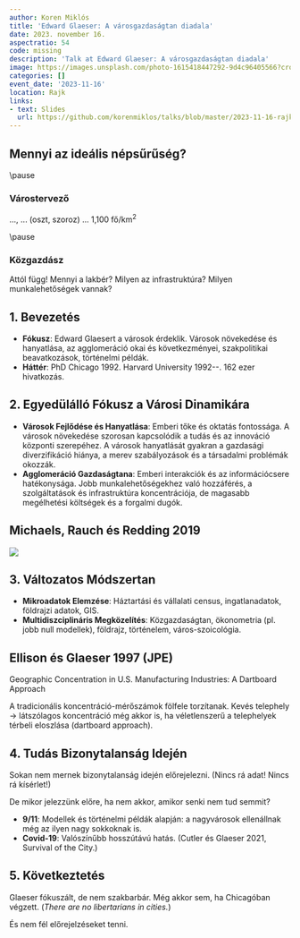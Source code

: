 ```yaml
---
author: Koren Miklós
title: 'Edward Glaeser: A városgazdaságtan diadala'
date: 2023. november 16.
aspectratio: 54
code: missing
description: 'Talk at Edward Glaeser: A városgazdaságtan diadala'
image: https://images.unsplash.com/photo-1615418447292-9d4c96405566?crop=entropy&cs=tinysrgb&fit=max&fm=jpg&ixid=M3w2ODAxOTV8MHwxfHJhbmRvbXx8fHx8fHx8fDE3MzI2NDM2MTZ8&ixlib=rb-4.0.3&q=80&w=1080
categories: []
event_date: '2023-11-16'
location: Rajk
links:
- text: Slides
  url: https://github.com/korenmiklos/talks/blob/master/2023-11-16-rajk/README.pdf
---
```


## Mennyi az ideális népsűrűség?

\pause
### Várostervező
..., ... (oszt, szoroz) ... 1,100 fő/km${}^2$

\pause
### Közgazdász
Attól függ! Mennyi a lakbér? Milyen az infrastruktúra? Milyen munkalehetőségek vannak?

## 1. Bevezetés
- **Fókusz**: Edward Glaesert a városok érdeklik. Városok növekedése és hanyatlása, az agglomeráció okai és következményei, szakpolitikai beavatkozások, történelmi példák.
- **Háttér**: PhD Chicago 1992. Harvard University 1992--. 162 ezer hivatkozás.


## 2. Egyedülálló Fókusz a Városi Dinamikára
- **Városok Fejlődése és Hanyatlása**: Emberi tőke és oktatás fontossága. A városok növekedése szorosan kapcsolódik a tudás és az innováció központi szerepéhez. A városok hanyatlását gyakran a gazdasági diverzifikáció hiánya, a merev szabályozások és a társadalmi problémák okozzák.
- **Agglomeráció Gazdaságtana**: Emberi interakciók és az információcsere hatékonysága. Jobb munkalehetőségekhez való hozzáférés, a szolgáltatások és infrastruktúra koncentrációja, de magasabb megélhetési költségek és a forgalmi dugók.

## Michaels, Rauch és Redding 2019
![](michaels2019.png)

## 3. Változatos Módszertan
- **Mikroadatok Elemzése**: Háztartási és vállalati census, ingatlanadatok, földrajzi adatok, GIS. 
- **Multidiszciplináris Megközelítés**: Közgazdaságtan, ökonometria (pl. jobb null modellek), földrajz, történelem, város-szoicológia.

## Ellison és Glaeser 1997 (JPE)
Geographic Concentration in U.S. Manufacturing Industries: A Dartboard Approach

A tradicionális koncentráció-mérőszámok fölfele torzítanak. Kevés telephely $\to$ látszólagos koncentráció még akkor is, ha véletlenszerű a telephelyek térbeli eloszlása (dartboard approach).

## 4. Tudás Bizonytalanság Idején
Sokan nem mernek bizonytalanság idején előrejelezni. (Nincs rá adat! Nincs rá kísérlet!)

De mikor jelezzünk előre, ha nem akkor, amikor senki nem tud semmit?

- **9/11**: Modellek és történelmi példák alapján: a nagyvárosok ellenállnak még az ilyen nagy sokkoknak is.
- **Covid-19**: Valószínűbb hosszútávú hatás. (Cutler és Glaeser 2021, Survival of the City.)

## 5. Következtetés
Glaeser fókuszált, de nem szakbarbár. Még akkor sem, ha Chicagóban végzett. (*There are no libertarians in cities.*)

És nem fél előrejelzéseket tenni.